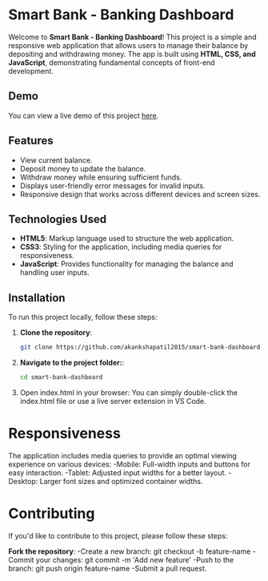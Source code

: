 # Smart Bank - Banking Dashboard

Welcome to **Smart Bank - Banking Dashboard**! This project is a simple and responsive web application that allows users to manage their balance by depositing and withdrawing money. The app is built using **HTML, CSS, and JavaScript**, demonstrating fundamental concepts of front-end development.

## Demo
You can view a live demo of this project [here](https://banking-dashboard-project-theta.vercel.app/).

## Features
- View current balance.
- Deposit money to update the balance.
- Withdraw money while ensuring sufficient funds.
- Displays user-friendly error messages for invalid inputs.
- Responsive design that works across different devices and screen sizes.

## Technologies Used
- **HTML5**: Markup language used to structure the web application.
- **CSS3**: Styling for the application, including media queries for responsiveness.
- **JavaScript**: Provides functionality for managing the balance and handling user inputs.

## Installation
To run this project locally, follow these steps:

1. **Clone the repository**:
   ```bash
   git clone https://github.com/akankshapatil2015/smart-bank-dashboard.git
2. **Navigate to the project folder:**:
   ```bash
   cd smart-bank-dashboard
3. Open index.html in your browser: You can simply double-click the index.html file or use a live server extension in VS Code.

# Responsiveness
  The application includes media queries to provide an optimal viewing experience on various devices:
  -Mobile: Full-width inputs and buttons for easy interaction.
  -Tablet: Adjusted input widths for a better layout.
  -Desktop: Larger font sizes and optimized container widths.
  
# Contributing
  If you'd like to contribute to this project, please follow these steps:
  
  **Fork the repository**:
  -Create a new branch: git checkout -b feature-name
  -Commit your changes: git commit -m 'Add new feature'
  -Push to the branch: git push origin feature-name
  -Submit a pull request.
    
